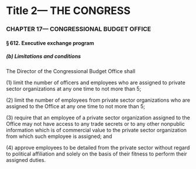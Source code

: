 
# Title 2— THE CONGRESS
### CHAPTER 17— CONGRESSIONAL BUDGET OFFICE
#### § 612. Executive exchange program
##### (b) Limitations and conditions

The Director of the Congressional Budget Office shall

(1) limit the number of officers and employees who are assigned to private sector organizations at any one time to not more than 5;

(2) limit the number of employees from private sector organizations who are assigned to the Office at any one time to not more than 5;

(3) require that an employee of a private sector organization assigned to the Office may not have access to any trade secrets or to any other nonpublic information which is of commercial value to the private sector organization from which such employee is assigned; and

(4) approve employees to be detailed from the private sector without regard to political affiliation and solely on the basis of their fitness to perform their assigned duties.
